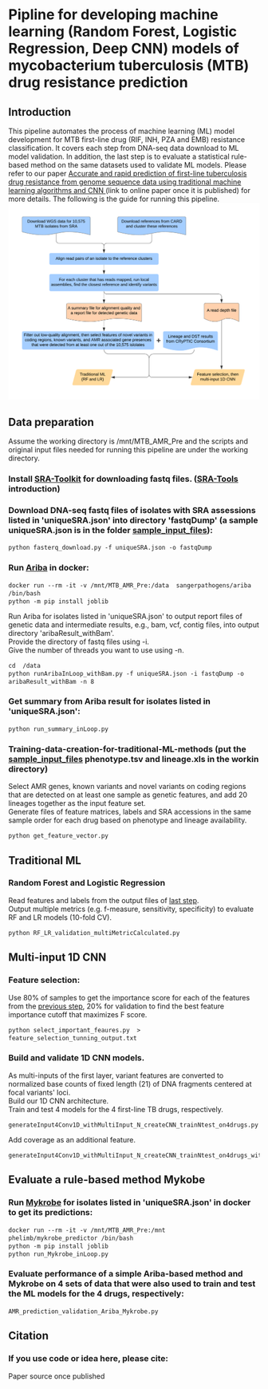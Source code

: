 # Pipline for developing machine learning (Random Forest, Logistic Regression, Deep CNN) models of mycobacterium tuberculosis (MTB) drug resistance prediction 

## Introduction

This pipeline automates the process of machine learning (ML) model development for MTB first-line drug (RIF, INH, PZA and EMB) resistance classification. It covers each step from DNA-seq data download to ML model validation. In addition, the last step is to evaluate a statistical rule-based method on the same datasets used to validate ML models.
Please refer to our paper [Accurate and rapid prediction of first-line tuberculosis drug resistance from genome sequence data using traditional machine learning algorithms and CNN ]() (link to online paper once it is published) for more details.
The following is the guide for running this pipeline.
![alt text](https://github.com/KuangXY3/MTB-AMR-classification-CNN/blob/master/ML_model_development_flowchart.png)

## Data preparation

Assume the working directory is /mnt/MTB_AMR_Pre and the scripts and original input files needed for running this pipeline are under the working directory.

### Install [SRA-Toolkit](https://github.com/ncbi/sra-tools/wiki/02.-Installing-SRA-Toolkit) for downloading fastq files. ([SRA-Tools](https://github.com/ncbi/sra-tools) introduction)
### Download DNA-seq fastq files of isolates with SRA assessions listed in 'uniqueSRA.json' into directory 'fastqDump' (a sample uniqueSRA.json is in the folder [sample_input_files](https://github.com/KuangXY3/MTB-AMR-classification-CNN/tree/master/sample_input_files)):

    python fasterq_download.py -f uniqueSRA.json -o fastqDump 

### Run [Ariba](https://github.com/sanger-pathogens/ariba/blob/master/README.md#introduction) in docker:

    docker run --rm -it -v /mnt/MTB_AMR_Pre:/data  sangerpathogens/ariba  /bin/bash
    python -m pip install joblib
    
Run Ariba for isolates listed in 'uniqueSRA.json' to output report files of genetic data and intermediate results, e.g., bam, vcf, contig files, into output directory 'aribaResult_withBam'.  
Provide the directory of fastq files using -i.  
Give the number of threads you want to use using -n.

    cd  /data
    python runAribaInLoop_withBam.py -f uniqueSRA.json -i fastqDump -o aribaResult_withBam -n 8 

### Get summary from Ariba result for isolates listed in 'uniqueSRA.json':

    python run_summary_inLoop.py

### Training-data-creation-for-traditional-ML-methods (put the [sample_input_files](https://github.com/KuangXY3/MTB-AMR-classification-CNN/tree/master/sample_input_files) phenotype.tsv and lineage.xls in the workin directory)
Select AMR genes, known variants and novel variants on coding regions that are detected on at least one sample as genetic features, and add 20 lineages together as the input feature set.  
Generate files of feature matrices, labels and SRA accessions in the same sample order for each drug based on phenotype and lineage availability.

    python get_feature_vector.py

## Traditional ML
### Random Forest and Logistic Regression 
Read features and labels from the output files of [last step](#Training-data-creation-for-traditional-ML-methods).  
Output multiple metrics (e.g. f-measure, sensitivity, specificity) to evaluate RF and LR models (10-fold CV).

    python RF_LR_validation_multiMetricCalculated.py

## Multi-input 1D CNN 
### Feature selection: 
Use 80% of samples  to get the importance score for each of the features from the [previous step](#Training-data-creation-for-traditional-ML-methods), 20% for validation to find the best feature importance cutoff that maximizes F score.

    python select_important_feaures.py  > feature_selection_tunning_output.txt

### Build and validate 1D CNN models.
As multi-inputs of the first layer, variant features are converted to normalized base counts of fixed length (21) of DNA fragments centered at focal variants' loci.  
Build our 1D CNN architecture.  
Train and test 4 models for the 4 first-line TB drugs, respectively.

    generateInput4Conv1D_withMultiInput_N_createCNN_trainNtest_on4drugs.py

Add coverage as an additional feature.

    generateInput4Conv1D_withMultiInput_N_createCNN_trainNtest_on4drugs_withCoverage.py


## Evaluate a rule-based method Mykobe

### Run [Mykrobe](https://github.com/Mykrobe-tools/mykrobe) for isolates listed in 'uniqueSRA.json' in docker to get its predictions:

    docker run --rm -it -v /mnt/MTB_AMR_Pre:/mnt  phelimb/mykrobe_predictor /bin/bash
    python -m pip install joblib
    python run_Mykrobe_inLoop.py

### Evaluate performance of a simple Ariba-based method and Mykrobe on 4 sets of data that were also used to train and test the ML models for the 4 drugs, respectively:

    AMR_prediction_validation_Ariba_Mykrobe.py

## Citation
### If you use code or idea here, please cite:
Paper source once published